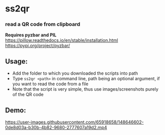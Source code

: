 # ss2qr
### read a QR code from clipboard
**Requires pyzbar and PIL**<br>
https://pillow.readthedocs.io/en/stable/installation.html <br>
https://pypi.org/project/pyzbar/ <br>
## Usage:
- Add the folder to which you downloaded the scripts into path
- Type `ss2qr <path>` in command line, path being an optional argument, if you want to read the code from a file
- Note that the script is very simple, thus use images/screenshots purely of the QR code
## Demo:


https://user-images.githubusercontent.com/65918658/148646602-0de8d03a-b30b-4b82-9680-2777607a19d2.mp4

